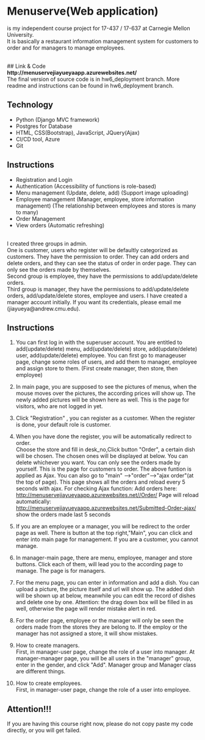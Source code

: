 # Menuserve(Web application) 
is my independent course project for 17-437 / 17-637 at Carnegie Mellon University. 
<br>
It is basically a restaurant information management system for customers to order and for managers to manage employees.

<br>
## Link & Code

<BR>
  <b>http://menuservejiayueyaapp.azurewebsites.net/</b>
<br>
The final version of source code is in hw6_deployment branch. More readme and instructions can be found in hw6_deployment branch.
  <br>
  
## Technology

- Python (Django MVC framework)
- Postgres for Database
- HTML, CSS(Bootstrap), JavaScript, JQuery(Ajax)
- CI/CD tool, Azure
- Git

## Instructions
  - Registration and Login
  - Authentication (Accessibility of functions is role-based)
  - Menu management (Update, delete, add) (Support image uploading)
  - Employee management (Manager, employee, store information management) (The relationship between employees and stores is many to many)
  - Order Management
  - View orders (Automatic refreshing)
  
  <br>
I created three groups in admin. 
<br>
One is customer, users who register will be defaultly categorized as customers. They have the permission to order. They can add orders and delete orders, and they can see the status of order in order page. They can only see the orders made by themselves. 
<br>
Second group is employee, they have the permissions to add/update/delete orders. 
<br>
Third group is manager, they have the permissions to add/update/delete orders, add/update/delete stores, employee and users.
I have created a manager account initially. If you want its credentials, please email me (jiayueya@andrew.cmu.edu).
 

## Instructions

1. You can first log in with the superuser account. You are entitled to add(update/delete) menu, add(update/delete) store, add(update/delete) user, add(update/delete) employee. You can first go to manageuser page, change some roles of users, and add them to manager, employee and assign store to them. (First create manager, then store, then employee)

2. In main page, you are supposed to see the pictures of menus, when the mouse moves over the pictures, the according prices will show up. The newly added pictures will be shown here as well. This is the page for visitors, who are not logged in yet.

3. Click "Registration" , you can register as a customer. When the register is done, your default role is customer.

4. When you have done the register, you will be automatically redirect to order.
<br>Choose the store and fill in desk_no,Click button "Order", a certain dish will be chosen. The chosen ones will be displayed at below. You can delete whichever you want. You can only see the orders made by yourself. This is the page for customers to order.
The above funtion is applied as Ajax. You can also go to "main" -->"order"-->"ajax order"(at the top of page). This page shows all the orders and reload every 5 seconds with ajax.
For checking Ajax function:
Add orders here: http://menuservejiayueyaapp.azurewebsites.net//Order/
Page will reload automatically: http://menuservejiayueyaapp.azurewebsites.net/Submitted-Order-ajax/   show the orders made last 5 seconds

5. If you are an employee or a manager, you will be redirect to the order page as well. There is button at the top right,"Main", you can click and enter into main page for management. If you are a customer, you cannot manage.

6. In manager-main page, there are menu, employee, manager and store buttons. Click each of them, will lead you to the according page to manage. The page is for managers.

7. For the menu page, you can enter in information and add a dish. You can upload a picture, the picture itself and url will show up. The added dish will be shown up at below, meanwhile you can edit the record of dishes and delete one by one. Attention: the drag down box will be filled in as well, otherwise the page will render mistake alert in red.

8. For the order page, employee or the manager will only be seen the orders made from the stores they are belong to. If the employ or the manager has not assigned a store, it will show mistakes.

8. How to create managers. 
<br>First, in manager-user page, change the role of a user into manager. At manager-manager page, you will be all users in the "manager" group, enter in the gender, and click "Add". 
Manager group and Manager class are different things.

9. How to create employees. 
<br>First, in manager-user page, change the role of a user into employee.




## Attention!!!
If you are having this course right now, please do not copy paste my code directly, or you will get failed.